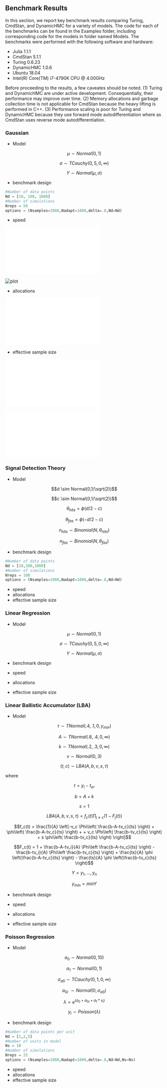 ## Benchmark Results
In this section, we report key benchmark results comparing Turing, CmdStan, and DynamicHMC for a variety of models. The code for each of the benchmarks can be found in the Examples folder, including corresponding code for the models in folder named Models. The benchmarks were performed with the following software and hardware:

* Julia 1.1.1
* CmdStan 5.1.1
* Turing 0.6.23
* DynamicHMC 1.0.6
* Ubuntu 18.04
* Intel(R) Core(TM) i7-4790K CPU @ 4.00GHz

Before proceeding to the results, a few caveates should be noted. (1) Turing and DynamicHMC are under active development. Consequentially, their performance may improve over time. (2) Memory allocations and garbage collection time is not applicable for CmdStan because the heavy lifting is performed in C++. (3) Performance scaling is poor for Turing and DynamicHMC because they use forward mode autodifferentiation where as CmdStan uses reverse mode autodifferentiation.

### Gaussian

* Model

```math
\mu \sim Normal(0,1)
```
```math
\sigma \sim TCauchy(0,5,0,\infty)
```
```math
Y \sim Normal(\mu,\sigma)
```

* benchmark design

```julia
#Number of data points
Nd = [10, 100, 1000]
#Number of simulations
Nreps = 50
options = (Nsamples=2000,Nadapt=1000,delta=.8,Nd=Nd)
```

* speed

![summary_time](../../Examples/Gaussian/results/summary_time.pdf)

![plot](../../Examples/Gaussian/results/plot.png)

* allocations

![Gaussian_Allocations](../../Examples/Gaussian/results/summary_allocations.pdf)

* effective sample size

![Gaussian_MuESS](../../Examples/Gaussian/results/density_mu_ess.pdf)

![Gaussian_SigmaESS](../../Examples/Gaussian/results/density_sigma_ess.pdf)

### Signal Detection Theory

* Model

```math
d \sim Normal(0,1/\sqrt(2))
```
```math
c \sim Normal(0,1/\sqrt(2))
```
```math
\theta_{hits} = ϕ(d/2-c)
```
```math
\theta_{fas} = ϕ(-d/2-c)
```
```math
n_{hits} \sim Binomial(N,\theta_{hits})
```
```math
n_{fas} \sim Binomial(N,\theta_{fas})
```

* benchmark design

```julia
#Number of data points
Nd = [10,100,1000]
#Number of simulations
Nreps = 100
options = (Nsamples=2000,Nadapt=1000,delta=.8,Nd=Nd)
```

* speed
* allocations
* effective sample size

### Linear Regression

* Model

```math
\mu \sim Normal(0,1)
```
```math
\sigma \sim TCauchy(0,5,0,\infty)
```
```math
Y \sim Normal(\mu,\sigma)
```

* benchmark design

* speed
* allocations
* effective sample size

### Linear Ballistic Accumulator (LBA)

* Model

```math
\tau \sim TNormal(.4,.1,0,y_{min})
```
```math
A \sim TNormal(.8,.4,0,\infty)
```
```math
k \sim TNormal(.2,.3,0,\infty)
```
```math
v \sim Normal(0,3)
```
```math
(t,c) \sim LBA(A,b,v,s,\tau)
```

where

```math
t = y_i - t_{er}
```
```math
b = A + k
```
```math
s = 1
```
```math
LBA(A,b,v,s,\tau) = f_c(t)\prod_{j \neq c} (1-F_j(t))
```
```math
f_c(t) = \frac{1}{A} \left[-v_c \Phi\left( \frac{b-A-tv_c}{ts} \right) + \phi\left( \frac{b-A-tv_c}{ts} \right) +
+ v_c \Phi\left( \frac{b-tv_c}{ts} \right) + s \phi\left( \frac{b-tv_c}{ts} \right) \right]
```
```math
F_c(t) = 1 + \frac{b-A-tv_i}{A}  \Phi\left \frac{b-A-tv_c}{ts} \right) - \frac{b-tv_i}{A}  \Phi\left \frac{b-tv_c}{ts} \right) + \frac{ts}{A} \phi \left(\frac{b-A-tv_c}{ts} \right) - \frac{ts}{A} \phi \left(\frac{b-tv_c}{ts} \right)
```
```math
Y = {y_1,...,y_n}
```
```math
y_{min} = min{Y}
```

* benchmark design

* speed
* allocations
* effective sample size

### Poisson Regression

* Model

```math
a_0 \sim Normal(0,10)
```
```math
a_1 \sim Normal(0,1)
```
```math
\sigma_{a0} \sim TCauchy(0,1,0,\infty)
```
```math
a_{0i} ~ \sim Normal(0,\sigma_{a0})
```
```math
\lambda = e^(a_0 + a_{0i} + a_1*x_i)
```
```math
y_i \sim Poisson(\lambda)
```

* benchmark design

```julia
#Number of data points per unit
Nd = [1,2,5]
#Number of units in model
Ns = 10
#Number of simulations
Nreps = 25
options = (Nsamples=2000,Nadapt=1000,delta=.8,Nd=Nd,Ns=Ns)
```

* speed
* allocations
* effective sample size
